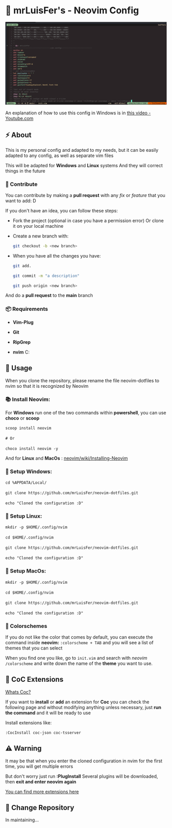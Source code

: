 # 📗 mrLuisFer's - Neovim Config
![](./doc/screenshot-init-vim.PNG)

An explanation of how to use this config in Windows is in [this video - Youtube.com](https://www.youtube.com/channel/UCw1Ipy5_P1OL0zUJMfYC7-A)

## ⚡ About

This is my personal config and adapted to my needs, but it can be easily adapted to any config, as well as separate vim files

This will be adapted for **Windows** and **Linux** systems
And they will correct things in the future

### 🌱 Contribute

You can contribute by making a **pull request** with any _fix_ or _feature_ that you want to add: D

If you don't have an idea, you can follow these steps:

- Fork the project (optional in case you have a permission error)
  Or clone it on your local machine

- Create a new branch with:

  ```bash
  git checkout -b <new branch>
  ```

- When you have all the changes you have:

  ```bash
  git add.
  ```

  ```bash
  git commit -m "a description"
  ```

  ```bash
  git push origin <new branch>
  ```

And do a **pull request** to the **main** branch

### 📦 Requirements

- **Vim-Plug**

- **Git**

- **RipGrep**

- **nvim** C:

## 🦄 Usage
When you clone the repository, please rename the file neovim-dotfiles to nvim so that it is recognized by Neovim

### 📚 Install Neovim:
  For **Windows** run one of the two commands within **powershell**, you can use **choco** or **scoop**
  ```
  scoop install neovim
  
  # Or

  choco install neovim -y
  ```
  
  And for **Linux** and **MacOs** : [neovim/wiki/Installing-Neovim](https://github.com/neovim/neovim/wiki/Installing-Neovim)
  
  
### 📘 Setup Windows:
  ```
  cd %APPDATA/Local/
  
  git clone https://github.com/mrLuisFer/neovim-dotfiles.git
  
  echo "Cloned the configuration :D"
  ```


### 🐧 Setup Linux:
  ```
  mkdir -p $HOME/.config/nvim
  
  cd $HOME/.config/nvim
  
  git clone https://github.com/mrLuisFer/neovim-dotfiles.git
  
  echo "Cloned the configuration :D"
  ```

### 🍎 Setup MacOs:
  ```
  mkdir -p $HOME/.config/nvim
  
  cd $HOME/.config/nvim
  
  git clone https://github.com/mrLuisFer/neovim-dotfiles.git
  
  echo "Cloned the configuration :D"
  ```

### 🌈 Colorschemes
If you do not like the color that comes by default, you can execute the command inside **neovim:** `:colorscheme + TAB` and you will see a list of themes that you can select

When you find one you like, go to `init.vim` and search with *neovim* `/colorscheme` and write down the name of the **theme** you want to use.

## 🐊 CoC Extensions
[Whats Coc?](https://github.com/neoclide/coc.nvim)

If you want to **install** or **add** an extension for **Coc** you can check the following page and without modifying anything unless necessary, just **run the command** and it will be ready to use

Install extensions like:

```
:CocInstall coc-json coc-tsserver
```

## ⚠ Warning

It may be that when you enter the cloned configuration in nvim for the first time, you will get multiple errors

But don't worry just run **:PlugInstall**
Several plugins will be downloaded, then **exit and enter neovim again**

[You can find more extensions here](https://github.com/neoclide/coc.nvim/wiki/Using-coc-extensions)

## 🐙 Change Repository

In maintaining...
